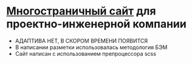 # [Многостраничный сайт](https://alexlancev.github.io/visco/) для проектно-инженерной компании

- АДАПТИВА НЕТ, В СКОРОМ ВРЕМЕНИ ПОЯВИТСЯ
- В написании разметки использовалась методология БЭМ
- Сайт написан с использованием препроцессора scss
